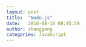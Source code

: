 ```yaml
---
layout: post
title:  "Node.js"
date:   2016-08-16 08:45:59
author: zhanggeng
categories: JavaScript
---
```





